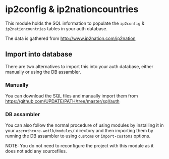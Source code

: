 # ip2config & ip2nationcountries

This module holds the SQL information to populate the `ip2config` & `ip2nationcountries` tables in your auth database.

The data is gathered from http://www.ip2nation.com/ip2nation

## Import into database

There are two alternatives to import this into your auth database, either manually or using the DB assambler.

### Manually

You can download the SQL files and manually import them from https://github.com/UPDATE/PATH/tree/master/sql/auth

### DB assambler

You can also follow the normal procedure of using modules by installing it in your `azerothcore-wotlk/modules/` directory and then importing them by running the
DB assambler to using `customs` or `import-customs` options.

NOTE: You do not need to reconfigure the project with this module as it does not add any sourcefiles.
